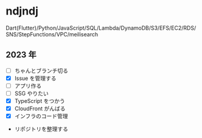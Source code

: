 # ndjndj

Dart(Flutter)/Python/JavaScript/SQL/Lambda/DynamoDB/S3/EFS/EC2/RDS/SNS/StepFunctions/VPC/meilisearch

## 2023 年

- [ ] ちゃんとブランチ切る
- [x] Issue を管理する
- [ ] アプリ作る
- [ ] SSG やりたい
- [x] TypeScript をつかう
- [x] CloudFront がんばる
- [x] インフラのコード管理
- リポジトリを整理する
